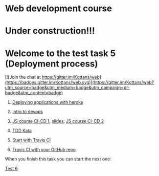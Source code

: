 # Web development course

# Under construction!!!

# Welcome to the test task 5 (Deployment process)


[![Join the chat at https://gitter.im/Kottans/web](https://badges.gitter.im/Kottans/web.svg)](https://gitter.im/Kottans/web?utm_source=badge&utm_medium=badge&utm_campaign=pr-badge&utm_content=badge)

1. [Deploying applications with heroku](https://www.udacity.com/course/deploying-applications-with-heroku--ud272)

2. [Intro to devops](https://www.udacity.com/course/intro-to-devops--ud611)

3. [JS course CI-CD 1](https://www.youtube.com/watch?v=hEhtJvS4uXQ), [slides](http://kottans.org/js-slides/ci-cd/); [JS course CI-CD 2](https://www.youtube.com/watch?v=axw3x4DkLF4)

4. [TDD Kata](http://osherove.com/tdd-kata-1/)

5. [Start with Travis CI](https://docs.travis-ci.com/user/getting-started/)

6. [Travis CI with your GitHub repo](https://github.com/mbonaci/mbo-storm/wiki/Integrate-Travis-CI-with-your-GitHub-repo)


When you finish this task you can start the next one:

[Test 6](https://github.com/Kottans/web/blob/master/README06.md)
